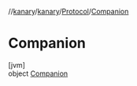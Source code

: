 //[kanary](../../../../index.md)/[kanary](../../index.md)/[Protocol](../index.md)/[Companion](index.md)

# Companion

[jvm]\
object [Companion](index.md)

